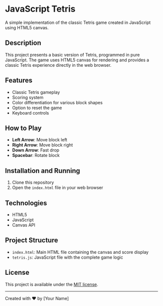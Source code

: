 # JavaScript Tetris

A simple implementation of the classic Tetris game created in JavaScript using HTML5 canvas.

## Description

This project presents a basic version of Tetris, programmed in pure JavaScript. The game uses HTML5 canvas for rendering and provides a classic Tetris experience directly in the web browser.

## Features

- Classic Tetris gameplay
- Scoring system
- Color differentiation for various block shapes
- Option to reset the game
- Keyboard controls

## How to Play

- **Left Arrow**: Move block left
- **Right Arrow**: Move block right
- **Down Arrow**: Fast drop
- **Spacebar**: Rotate block

## Installation and Running

1. Clone this repository
2. Open the `index.html` file in your web browser

## Technologies

- HTML5
- JavaScript
- Canvas API

## Project Structure

- `index.html`: Main HTML file containing the canvas and score display
- `tetris.js`: JavaScript file with the complete game logic

## License

This project is available under the [MIT license](https://opensource.org/licenses/MIT).

---

Created with ❤️ by [Your Name]
